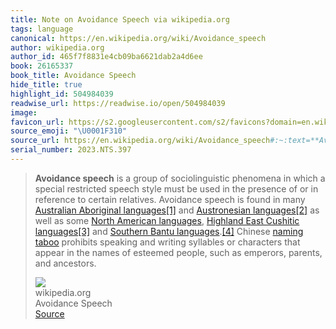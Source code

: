 ```yaml
---
title: Note on Avoidance Speech via wikipedia.org
tags: language
canonical: https://en.wikipedia.org/wiki/Avoidance_speech
author: wikipedia.org
author_id: 465f7f8831e4cb09ba6621dab2a4d6ee
book: 26165337
book_title: Avoidance Speech
hide_title: true
highlight_id: 504984039
readwise_url: https://readwise.io/open/504984039
image:
favicon_url: https://s2.googleusercontent.com/s2/favicons?domain=en.wikipedia.org
source_emoji: "\U0001F310"
source_url: https://en.wikipedia.org/wiki/Avoidance_speech#:~:text=**Avoidance%20speech**%20is,parents%2C%20and%20ancestors.
serial_number: 2023.NTS.397
---
```

> **Avoidance speech** is a group of sociolinguistic phenomena in which a special restricted speech style must be used in the presence of or in reference to certain relatives. Avoidance speech is found in many [Australian Aboriginal languages](https://en.wikipedia.org/wiki/Australian_Aboriginal_languages)[[1]](https://en.wikipedia.org/wiki/Avoidance_speech#cite_note-FOOTNOTEDixon1980-1) and [Austronesian languages](https://en.wikipedia.org/wiki/Austronesian_languages)[[2]](https://en.wikipedia.org/wiki/Avoidance_speech#cite_note-FOOTNOTESimons1982157–226-2) as well as some [North American languages](https://en.wikipedia.org/wiki/North_American_languages), [Highland East Cushitic languages](https://en.wikipedia.org/wiki/Highland_East_Cushitic_languages)[[3]](https://en.wikipedia.org/wiki/Avoidance_speech#cite_note-FOOTNOTETreis2005-3) and [Southern Bantu languages](https://en.wikipedia.org/wiki/Bantu_languages).[[4]](https://en.wikipedia.org/wiki/Avoidance_speech#cite_note-FOOTNOTEHerbert1990-4) Chinese [naming taboo](https://en.wikipedia.org/wiki/Naming_taboo) prohibits speaking and writing syllables or characters that appear in the names of esteemed people, such as emperors, parents, and ancestors.
> <div class="quoteback-footer"><div class="quoteback-avatar"><img class="mini-favicon" src="https://s2.googleusercontent.com/s2/favicons?domain=en.wikipedia.org"></div><div class="quoteback-metadata"><div class="metadata-inner"><span style="display:none">FROM:</span><div aria-label="wikipedia.org" class="quoteback-author"> wikipedia.org</div><div aria-label="Avoidance Speech" class="quoteback-title"> Avoidance Speech</div></div></div><div class="quoteback-backlink"><a target="_blank" aria-label="go to the full text of this quotation" rel="noopener" href="https://en.wikipedia.org/wiki/Avoidance_speech#:~:text=**Avoidance%20speech**%20is,parents%2C%20and%20ancestors." class="quoteback-arrow"> Source</a></div></div>